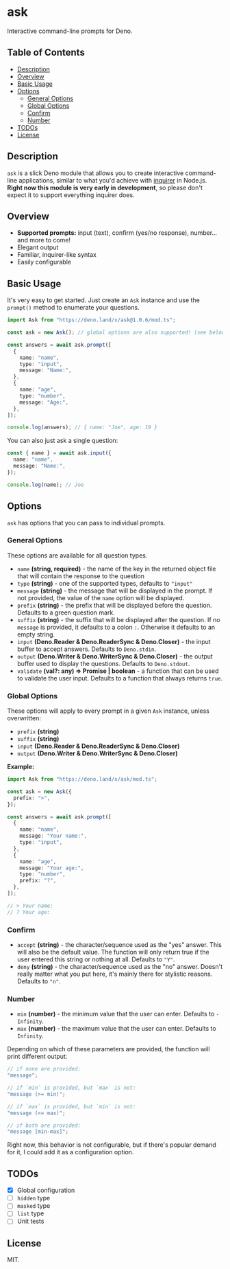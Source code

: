 # ask

Interactive command-line prompts for Deno.

## Table of Contents

- [Description](#description)
- [Overview](#overview)
- [Basic Usage](#basic-usage)
- [Options](#options)
  - [General Options](#general-options)
  - [Global Options](#global-options)
  - [Confirm](#confirm)
  - [Number](#number)
- [TODOs](#todos)
- [License](#license)

## Description

`ask` is a slick Deno module that allows you to create interactive command-line
applications, similar to what you'd achieve with
[inquirer](https://www.npmjs.com/package/inquirer) in Node.js. **Right now this
module is very early in development**, so please don't expect it to support
everything inquirer does.

## Overview

- **Supported prompts:** input (text), confirm (yes/no response), number... and
  more to come!
- Elegant output
- Familiar, inquirer-like syntax
- Easily configurable

## Basic Usage

It's very easy to get started. Just create an `Ask` instance and use the
`prompt()` method to enumerate your questions.

```ts
import Ask from "https://deno.land/x/ask@1.0.6/mod.ts";

const ask = new Ask(); // global options are also supported! (see below)

const answers = await ask.prompt([
  {
    name: "name",
    type: "input",
    message: "Name:",
  },
  {
    name: "age",
    type: "number",
    message: "Age:",
  },
]);

console.log(answers); // { name: "Joe", age: 19 }
```

You can also just ask a single question:

```ts
const { name } = await ask.input({
  name: "name",
  message: "Name:",
});

console.log(name); // Joe
```

## Options

`ask` has options that you can pass to individual prompts.

### General Options

These options are available for all question types.

- `name` **(string, required)** - the name of the key in the returned object
  file that will contain the response to the question
- `type` **(string)** - one of the supported types, defaults to `"input"`
- `message` **(string)** - the message that will be displayed in the prompt. If
  not provided, the value of the `name` option will be displayed.
- `prefix` **(string)** - the prefix that will be displayed before the question.
  Defaults to a green question mark.
- `suffix` **(string)** - the suffix that will be displayed after the question.
  If no `message` is provided, it defaults to a colon `:`. Otherwise it defaults
  to an empty string.
- `input` **(Deno.Reader & Deno.ReaderSync & Deno.Closer)** - the input buffer
  to accept answers. Defaults to `Deno.stdin`.
- `output` **(Deno.Writer & Deno.WriterSync & Deno.Closer)** - the output buffer
  used to display the questions. Defaults to `Deno.stdout`.
- `validate` **(val?: any) => Promise<boolean> | boolean** - a function that can
  be used to validate the user input. Defaults to a function that always returns
  `true`.

### Global Options

These options will apply to every prompt in a given `Ask` instance, unless
overwritten:

- `prefix` **(string)**
- `suffix` **(string)**
- `input` **(Deno.Reader & Deno.ReaderSync & Deno.Closer)**
- `output` **(Deno.Writer & Deno.WriterSync & Deno.Closer)**

**Example:**

```ts
import Ask from "https://deno.land/x/ask/mod.ts";

const ask = new Ask({
  prefix: ">",
});

const answers = await ask.prompt([
  {
    name: "name",
    message: "Your name:",
    type: "input",
  },
  {
    name: "age",
    message: "Your age:",
    type: "number",
    prefix: "?",
  },
]);

// > Your name:
// ? Your age:
```

### Confirm

- `accept` **(string)** - the character/sequence used as the "yes" answer. This
  will also be the default value. The function will only return true if the user
  entered this string or nothing at all. Defaults to `"Y"`.
- `deny` **(string)** - the character/sequence used as the "no" answer. Doesn't
  really matter what you put here, it's mainly there for stylistic reasons.
  Defaults to `"n"`.

### Number

- `min` **(number)** - the minimum value that the user can enter. Defaults to
  `-Infinity`.
- `max` **(number)** - the maximum value that the user can enter. Defaults to
  `Infinity`.

Depending on which of these parameters are provided, the function will print
different output:

```js
// if none are provided:
"message";

// if `min` is provided, but `max` is not:
"message (>= min)";

// if `max` is provided, but `min` is not:
"message (<= max)";

// if both are provided:
"message [min-max]";
```

Right now, this behavior is not configurable, but if there's popular demand for
it, I could add it as a configuration option.

## TODOs

- [x] Global configuration
- [ ] `hidden` type
- [ ] `masked` type
- [ ] `list` type
- [ ] Unit tests

## License

MIT.
